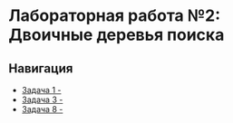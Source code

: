 # Лабораторная работа №2: Двоичные деревья поиска

## Навигация

- [Задача 1 - ](task1/README.md)
- [Задача 3 - ](task3/README.md)
- [Задача 8 - ](task8/README.md)